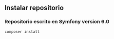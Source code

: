 
## Instalar repositorio

### Repositorio escrito en Symfony version 6.0

~~~
composer install
~~~

